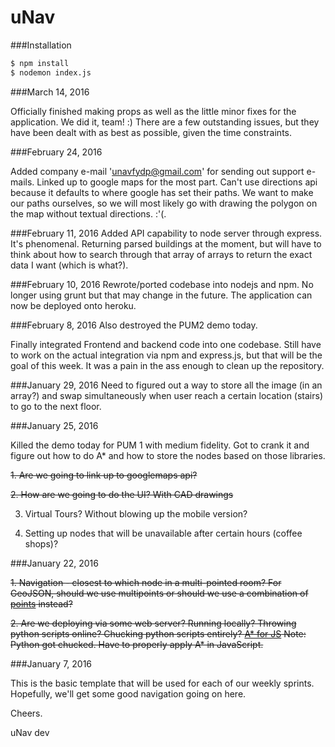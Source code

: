 # uNav

###Installation

```sh
$ npm install
$ nodemon index.js
```

###March 14, 2016

Officially finished making props as well as the little minor fixes for the application. We did it, team! :) There are a few outstanding issues, but they have been dealt with as best as possible, given the time constraints.

###February 24, 2016

Added company e-mail 'unavfydp@gmail.com' for sending out support e-mails. Linked up to google maps for the most part. Can't use directions api because it defaults to where google has set their paths. We want to make our paths ourselves, so we will most likely go with drawing the polygon on the map without textual directions. :'(.

###February 11, 2016
Added API capability to node server through express. It's phenomenal. Returning parsed buildings at the moment, but will have to think about how to search through that array of arrays to return the exact data I want (which is what?).

###February 10, 2016
Rewrote/ported codebase into nodejs and npm. No longer using grunt but that may change in the future. The application can now be deployed onto heroku.

###February 8, 2016
Also destroyed the PUM2 demo today.

Finally integrated Frontend and backend code into one codebase. Still have to work on the actual integration via npm and express.js, but that will be the goal of this week. It was a pain in the ass enough to clean up the repository.

###January 29, 2016
Need to figured out a way to store all the image (in an array?) and swap simultaneously when user reach a certain location (stairs) to go to the next floor.

###January 25, 2016

Killed the demo today for PUM 1 with medium fidelity. Got to crank it and figure out how to do A* and how to store the nodes based on those libraries.

~~1. Are we going to link up to googlemaps api?~~

~~2. How are we going to do the UI? With CAD drawings~~

3. Virtual Tours? Without blowing up the mobile version?

4. Setting up nodes that will be unavailable after certain hours (coffee shops)?

###January 22, 2016

~~1. Navigation - closest to which node in a multi-pointed room?
For GeoJSON, should we use multipoints or should we use a combination of [points](http://geojson.org/geojson-spec.html#positions)
 instead?~~

~~2. Are we deploying via some web server? Running locally? Throwing python scripts online? Chucking python scripts entirely?
[A* for JS](http://www.briangrinstead.com/blog/astar-search-algorithm-in-javascript)
Note: Python got chucked. Have to properly apply A* in JavaScript.~~

###January 7, 2016

This is the basic template that will be used for each of our weekly sprints. Hopefully, we'll get some good navigation going on here.

Cheers.

uNav dev
